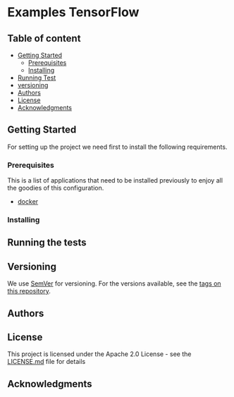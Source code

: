 # Examples TensorFlow


## Table of content

- [Getting Started](#getting-started)
    - [Prerequisites](#prerequisites)
    - [Installing](#installing)
- [Running Test](#running-the-tests)
- [versioning](#versioning)
- [Authors](#authors)
- [License](#license)
- [Acknowledgments](#acknowledgments)

## Getting Started

For setting up the project we need first to install the following
requirements.

### Prerequisites

This is a list of applications that need to be installed previously to enjoy all the goodies of this configuration.

* [docker](https://www.docker.com)


### Installing


## Running the tests


## Versioning

We use [SemVer](http://semver.org/) for versioning.
For the versions available, see the [tags on this repository](https://github.com/luismayta/examples-tensorflow).

## Authors


## License

This project is licensed under the Apache 2.0 License - see the [LICENSE.md](LICENSE.md) file for details

## Acknowledgments
